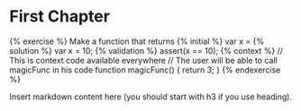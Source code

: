 # First Chapter

{% exercise %}
Make a function that returns 
{% initial %}
var x =
{% solution %}
var x = 10;
{% validation %}
assert(x == 10);
{% context %}
// This is context code available everywhere
// The user will be able to call magicFunc in his code
function magicFunc() {
    return 3;
}
{% endexercise %}


<!--sec data-title="Introduction" data-id="section0" data-show=true ces-->

Insert markdown content here (you should start with h3 if you use heading).

<!--endsec-->


